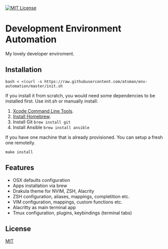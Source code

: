 [![MIT License][license-image]][license-url]

# Development Environment Automation

My lovely developer enviroment. 

## Installation

```
bash < <(curl -s https://raw.githubusercontent.com/atsman/env-automation/master/init.sh
```

If you install it from scratch, you would need some dependencies to be installed first. Use init.sh or manually install:

1. [Xcode Command Line Tools](http://railsapps.github.io/xcode-command-line-tools.html).
2. [Install Homebrew](http://brew.sh/).
3. Install Git `brew install git`
4. Install Ansible `brew install ansible`

If you have one machine that is already provisioned. You can setup a fresh one remotelly.

```
make install
```

## Features

* OSX defaults configuration
* Apps installation via brew
* Drakula theme for NVIM, ZSH, Alacrity
* ZSH configuration, aliases, mappings, completition etc.
* VIM configuration, mappings, custom functions etc.
* Alacritty as main terminal app
* Tmux configuration, plugins, keybindings (terminal tabs)

## License

[MIT](LICENSE)

[license-url]: LICENSE

[license-image]: https://img.shields.io/github/license/mashape/apistatus.svg

[capture]: capture.png
